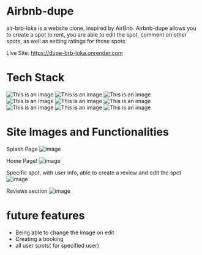 # Airbnb-dupe

air-brb-loka is a website clone, inspired by AirBnb. Airbnb-dupe allows you to create a spot to rent, you are able to edit the spot, comment on other spots,
as well as setting ratings for those spots.

Live Site: https://dupe-brb-loka.onrender.com


# Tech Stack

![This is an image](https://camo.githubusercontent.com/f5ca9cc1e061804286b5aa0a2aa93eef123b7cac097e4b83696a7ababbfed80a/68747470733a2f2f696d672e736869656c64732e696f2f62616467652f6a6176617363726970742d2532333332333333302e7376673f7374796c653d666f722d7468652d6261646765266c6f676f3d6a617661736372697074266c6f676f436f6c6f723d253233463744463145267374796c653d706c6173746963)
![This is an image](https://camo.githubusercontent.com/78f8e448b6968ad6f8f3b5b10ab6ca9920e9b8fd35e61a80252bca495b3b4d36/68747470733a2f2f696d672e736869656c64732e696f2f62616467652f68746d6c352d2532334533344632362e7376673f7374796c653d666f722d7468652d6261646765266c6f676f3d68746d6c35266c6f676f436f6c6f723d7768697465267374796c653d706c6173746963)
![This is an image](https://camo.githubusercontent.com/98696ef145b9df2b2929d1b5f7ec6180f9a61e3c4e6ecd24afe167e7d3a53221/68747470733a2f2f696d672e736869656c64732e696f2f62616467652f637373332d2532333135373242362e7376673f7374796c653d666f722d7468652d6261646765266c6f676f3d63737333266c6f676f436f6c6f723d7768697465267374796c653d706c6173746963)
![This is an image](https://camo.githubusercontent.com/6e7d9f7e4a58fbc171cab30b7a76cf0718b209a3e02f0dc4e6ababad6238ab87/68747470733a2f2f696d672e736869656c64732e696f2f62616467652f6e6f64652e6a732d3644413535463f7374796c653d666f722d7468652d6261646765266c6f676f3d6e6f64652e6a73266c6f676f436f6c6f723d7768697465267374796c653d706c6173746963)
![This is an image](https://camo.githubusercontent.com/0e3b63c6c926174ffa329a70c6bf7ee1942adcaa9527552750b7de29ec55f532/68747470733a2f2f696d672e736869656c64732e696f2f62616467652f657870726573732e6a732d2532333430346435392e7376673f7374796c653d666f722d7468652d6261646765266c6f676f3d65787072657373266c6f676f436f6c6f723d253233363144414642267374796c653d706c6173746963)
![This is an image](https://camo.githubusercontent.com/fa02a8a7e1e20439e405deb678019f6fd5720d1ba7e0dbda27499b9508fe3cf3/68747470733a2f2f696d672e736869656c64732e696f2f62616467652f72656163742d2532333230323332612e7376673f7374796c653d666f722d7468652d6261646765266c6f676f3d7265616374266c6f676f436f6c6f723d253233363144414642267374796c653d706c6173746963)
![This is an image](https://camo.githubusercontent.com/4121071d0e64b06e7e925d4cfa89202e341955a446e1b7d2a013e790beb1da83/68747470733a2f2f696d672e736869656c64732e696f2f62616467652f72656475782d2532333539336438382e7376673f7374796c653d666f722d7468652d6261646765266c6f676f3d7265647578266c6f676f436f6c6f723d7768697465267374796c653d706c6173746963)
![This is an image](https://camo.githubusercontent.com/42069bcc695c8892308ac7a04c6f8472e24d1c15ae7e78889d1f361f9dd6c99b/68747470733a2f2f696d672e736869656c64732e696f2f62616467652f706f7374677265732d2532333331363139322e7376673f7374796c653d666f722d7468652d6261646765266c6f676f3d706f737467726573716c266c6f676f436f6c6f723d7768697465267374796c653d706c6173746963)
![This is an image](https://camo.githubusercontent.com/dfda4d0b372a4d3b496302eface6f1c1f3dd9604d6e88607d5950a989ff9ef5c/68747470733a2f2f696d672e736869656c64732e696f2f62616467652f53657175656c697a652d3532423045373f7374796c653d666f722d7468652d6261646765266c6f676f3d53657175656c697a65266c6f676f436f6c6f723d7768697465267374796c653d706c6173746963)


# Site Images and Functionalities
Splash Page
![image](https://github.com/Katherin4u/API-project/assets/107587143/7fb431ed-648c-4fb5-a2c8-917e702d258f)

Home Page!
![image](https://github.com/Katherin4u/API-project/assets/107587143/a48290c6-5b74-4ac1-8314-e8acbeb5cf55)

Specific spot, with user info, able to create a review and edit the spot
![image](https://github.com/Katherin4u/API-project/assets/107587143/c006e7f4-7db5-4018-a129-2ab7a362d63c)

Reviews section
![image](https://github.com/Katherin4u/API-project/assets/107587143/d846bb9b-5ee3-4aef-aaf8-257ceb1c62dc)






# future features
- Being able to change the image on edit
- Creating a booking
- all user spots( for specified user)

